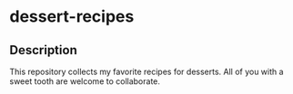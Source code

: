 # dessert-recipes
## Description
This repository collects my favorite recipes for desserts. All of you with a sweet tooth are welcome to collaborate.
